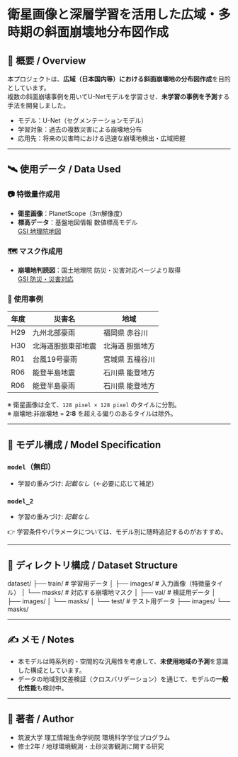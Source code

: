 # 衛星画像と深層学習を活用した広域・多時期の斜面崩壊地分布図作成

## 📘 概要 / Overview

本プロジェクトは、**広域（日本国内等）における斜面崩壊地の分布図作成**を目的としています。  
複数の斜面崩壊事例を用いてU-Netモデルを学習させ、**未学習の事例を予測**する手法を開発しました。

- モデル：U-Net（セグメンテーションモデル）
- 学習対象：過去の複数災害による崩壊地分布
- 応用先：将来の災害時における迅速な崩壊地検出・広域把握

---

## 🛰 使用データ / Data Used

### 📷 特徴量作成用
- **衛星画像**：PlanetScope（3m解像度）
- **標高データ**：基盤地図情報 数値標高モデル  
  [GSI 地理院地図](https://service.gsi.go.jp/kiban/)

### 🗺️ マスク作成用
- **崩壊地判読図**：国土地理院 防災・災害対応ページより取得  
  [GSI 防災・災害対応](https://www.gsi.go.jp/bousai.html)

### 🧪 使用事例
| 年度 | 災害名 | 地域 |
|------|--------|------|
| H29  | 九州北部豪雨         | 福岡県 赤谷川 |
| H30  | 北海道胆振東部地震   | 北海道 胆振地方 |
| R01  | 台風19号豪雨         | 宮城県 五福谷川 |
| R06  | 能登半島地震         | 石川県 能登地方 |
| R06  | 能登半島豪雨         | 石川県 能登地方 |

※ 衛星画像は全て、`128 pixel × 128 pixel` のタイルに分割。  
※ 崩壊地:非崩壊地 = **2:8** を超える偏りのあるタイルは除外。

---

## 🤖 モデル構成 / Model Specification

### `model`（無印）
- 学習の重みづけ: *記載なし*（←必要に応じて補足）

### `model_2`
- 学習の重みづけ: *記載なし*

👉 学習条件やパラメータについては、モデル別に随時追記するのがおすすめ。

---

## 📁 ディレクトリ構成 / Dataset Structure

dataset/
├── train/                  # 学習用データ
│   ├── images/             # 入力画像（特徴量タイル）
│   └── masks/              # 対応する崩壊地マスク
│
├── val/                    # 検証用データ
│   ├── images/
│   └── masks/
│
└── test/                   # テスト用データ
    ├── images/
    └── masks/

---

## ✍️ メモ / Notes

- 本モデルは時系列的・空間的な汎用性を考慮して、**未使用地域の予測**を意識した構成としています。
- データの地域別交差検証（クロスバリデーション）を通じて、モデルの**一般化性能**も検討中。

---

## 👤 著者 / Author

- 筑波大学 理工情報生命学術院 環境科学学位プログラム
- 修士2年 / 地球環境観測・土砂災害観測に関する研究

